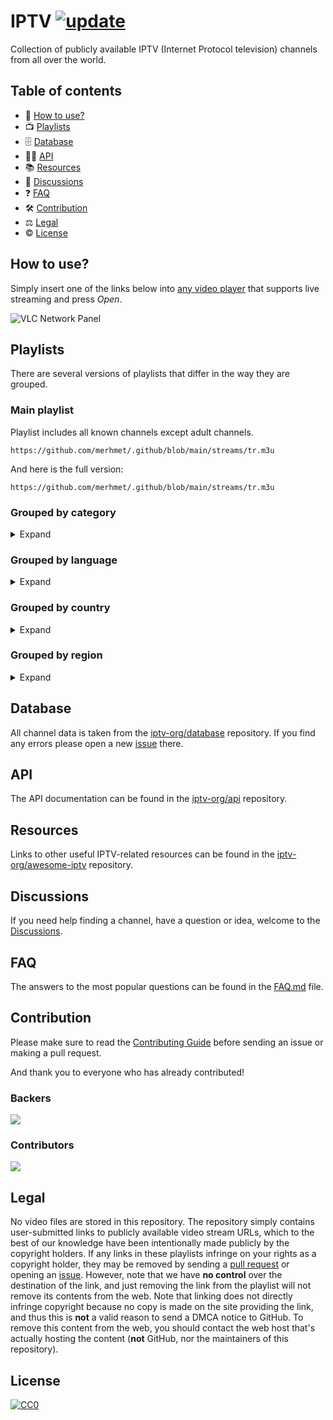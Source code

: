 # IPTV [![update](https://github.com/iptv-org/iptv/actions/workflows/update.yml/badge.svg)](https://github.com/iptv-org/iptv/actions/workflows/update.yml)

Collection of publicly available IPTV (Internet Protocol television) channels from all over the world.

## Table of contents

- 🚀 [How to use?](#how-to-use)
- 📺 [Playlists](#playlists)
- 🗄 [Database](#database)
- 👨‍💻 [API](#api)
- 📚 [Resources](#resources)
- 💬 [Discussions](#discussions)
- ❓ [FAQ](#faq)
- 🛠 [Contribution](#contribution)
- ⚖ [Legal](#legal)
- © [License](#license)

## How to use?

Simply insert one of the links below into [any video player](https://github.com/iptv-org/awesome-iptv#apps) that supports live streaming and press _Open_.

![VLC Network Panel](https://github.com/iptv-org/iptv/raw/master/.readme/preview.png)

## Playlists

There are several versions of playlists that differ in the way they are grouped.

### Main playlist

Playlist includes all known channels except adult channels.

```
https://github.com/merhmet/.github/blob/main/streams/tr.m3u
```

And here is the full version:

```
https://github.com/merhmet/.github/blob/main/streams/tr.m3u
```

### Grouped by category

<details>
<summary>Expand</summary>
<br>

Playlist in which each channel has its _category_ as a group title:

```
https://github.com/merhmet/.github/blob/main/streams/tr.m3u
```

Same thing, but split up into separate files:

<!-- prettier-ignore -->
<table>
  <thead>
    <tr><th align="left">Category</th><th align="left">Channels</th><th align="left">Playlist</th></tr>
  </thead>
  <tbody>
    <tr><td>Animation</td><td align="right">0</td><td nowrap><code>https://github.com/merhmet/.github/blob/main/streams/tr.m3u</code></td></tr>
    <tr><td>Auto</td><td align="right">0</td><td nowrap><code>https://github.com/merhmet/.github/blob/main/streams/tr.m3u</code></td></tr>
    <tr><td>Business</td><td align="right">0</td><td nowrap><code>https://github.com/merhmet/.github/blob/main/streams/tr.m3u</code></td></tr>
    <tr><td>Classic</td><td align="right">0</td><td nowrap><code>https://github.com/merhmet/.github/blob/main/streams/tr.m3u</code></td></tr>
    <tr><td>Comedy</td><td align="right">0</td><td nowrap><code>https://github.com/merhmet/.github/blob/main/streams/tr.m3u</code></td></tr>
    <tr><td>Cooking</td><td align="right">0</td><td nowrap><code>https://github.com/merhmet/.github/blob/main/streams/tr.m3u</code></td></tr>
    <tr><td>Culture</td><td align="right">0</td><td nowrap><code>https://github.com/merhmet/.github/blob/main/streams/tr.m3u</code></td></tr>
    <tr><td>Documentary</td><td align="right">0</td><td nowrap><code>https://github.com/merhmet/.github/blob/main/streams/tr.m3u</code></td></tr>
    <tr><td>Education</td><td align="right">0</td><td nowrap><code>https://github.com/merhmet/.github/blob/main/streams/tr.m3u</code></td></tr>
    <tr><td>Entertainment</td><td align="right">0</td><td nowrap><code>https://github.com/merhmet/.github/blob/main/streams/tr.m3u</code></td></tr>
    <tr><td>Family</td><td align="right">0</td><td nowrap><code>https://github.com/merhmet/.github/blob/main/streams/tr.m3u</code></td></tr>
    <tr><td>General</td><td align="right">2</td><td nowrap><code>https://github.com/merhmet/.github/blob/main/streams/tr.m3u</code></td></tr>
    <tr><td>Kids</td><td align="right">0</td><td nowrap><code>https://github.com/merhmet/.github/blob/main/streams/tr.m3u</code></td></tr>
    <tr><td>Legislative</td><td align="right">0</td><td nowrap><code>https://github.com/merhmet/.github/blob/main/streams/tr.m3u</code></td></tr>
    <tr><td>Lifestyle</td><td align="right">0</td><td nowrap><code>https://github.com/merhmet/.github/blob/main/streams/tr.m3u</code></td></tr>
    <tr><td>Movies</td><td align="right">0</td><td nowrap><code>https://github.com/merhmet/.github/blob/main/streams/tr.m3u</code></td></tr>
    <tr><td>Music</td><td align="right">0</td><td nowrap><code>https://github.com/merhmet/.github/blob/main/streams/tr.m3u</code></td></tr>
    <tr><td>News</td><td align="right">1</td><td nowrap><code>https://github.com/merhmet/.github/blob/main/streams/tr.m3u</code></td></tr>
    <tr><td>Outdoor</td><td align="right">0</td><td nowrap><code>https://github.com/merhmet/.github/blob/main/streams/tr.m3u</code></td></tr>
    <tr><td>Relax</td><td align="right">0</td><td nowrap><code>https://github.com/merhmet/.github/blob/main/streams/tr.m3u</code></td></tr>
    <tr><td>Religious</td><td align="right">0</td><td nowrap><code>https://github.com/merhmet/.github/blob/main/streams/tr.m3u</code></td></tr>
    <tr><td>Science</td><td align="right">0</td><td nowrap><code>https://github.com/merhmet/.github/blob/main/streams/tr.m3u</code></td></tr>
    <tr><td>Series</td><td align="right">0</td><td nowrap><code>https://github.com/merhmet/.github/blob/main/streams/tr.m3u</code></td></tr>
    <tr><td>Shop</td><td align="right">0</td><td nowrap><code>https://github.com/merhmet/.github/blob/main/streams/tr.m3u</code></td></tr>
    <tr><td>Sports</td><td align="right">0</td><td nowrap><code>https://github.com/merhmet/.github/blob/main/streams/tr.m3u</code></td></tr>
    <tr><td>Travel</td><td align="right">0</td><td nowrap><code>https://github.com/merhmet/.github/blob/main/streams/tr.m3u</code></td></tr>
    <tr><td>Weather</td><td align="right">1</td><td nowrap><code>https://github.com/merhmet/.github/blob/main/streams/tr.m3u</code></td></tr>
    <tr><td>XXX</td><td align="right">1</td><td nowrap><code>https://iptv-org.github.io/iptv/categories/xxx.m3u</code></td></tr>
    <tr><td>Undefined</td><td align="right">3</td><td nowrap><code>https://github.com/merhmet/.github/blob/main/streams/tr.m3u</code></td></tr>
  </tbody>
</table>




</details>

### Grouped by language

<details>
<summary>Expand</summary>
<br>

Playlist in which each channel has its _language_ as a group title:

```
https://github.com/merhmet/.github/blob/main/streams/tr.m3u
```

Same thing, but split up into separate files:

<!-- prettier-ignore -->
<table>
  <thead>
    <tr><th align="left">Language</th><th align="left">Channels</th><th align="left">Playlist</th></tr>
  </thead>
  <tbody>
    <tr><td align="left">Catalan</td><td align="right">1</td><td align="left" nowrap><code>https://github.com/merhmet/.github/blob/main/streams/tr.m3u</code></td></tr>
    <tr><td align="left">English</td><td align="right">1</td><td align="left" nowrap><code>https://github.com/merhmet/.github/blob/main/streams/tr.m3u</code></td></tr>
    <tr><td align="left">French</td><td align="right">1</td><td align="left" nowrap><code>https://github.com/merhmet/.github/blob/main/streams/tr.m3u</code></td></tr>
    <tr><td align="left">Russian</td><td align="right">1</td><td align="left" nowrap><code>https://github.com/merhmet/.github/blob/main/streams/tr.m3u</code></td></tr>
    <tr><td align="left">Undefined</td><td align="right">2</td><td align="left" nowrap><code>https://github.com/merhmet/.github/blob/main/streams/tr.m3u</code></td></tr>
  </tbody>
</table>

</details>

### Grouped by country

<details>
<summary>Expand</summary>
<br>

Playlist in which each channel has its _country_ as a group title:

```
https://github.com/merhmet/.github/blob/main/streams/tr.m3u
```

Same thing, but split up into separate files:

<!-- prettier-ignore -->
<table>
  <thead>
    <tr><th align="left">Country</th><th align="left">Channels</th><th align="left">Playlist</th></tr>
  </thead>
  <tbody>
    <tr><td>🇨🇲 Cameroon</td><td align="right">1</td><td nowrap><code>https://github.com/merhmet/.github/blob/main/streams/tr.m3u</code></td></tr>
    <tr><td>🇨🇦 Canada</td><td align="right">2</td><td nowrap><code>https://github.com/merhmet/.github/blob/main/streams/tr.m3u</code></td></tr>
    <tr><td>&nbsp;&nbsp;&nbsp;&nbsp;&nbsp;&nbsp;Ontario</td><td align="right">1</td><td nowrap><code>https://github.com/merhmet/.github/blob/main/streams/tr.m3u</code></td></tr>
    <tr><td>🇨🇻 Cape Verde</td><td align="right">1</td><td nowrap><code>https://github.com/merhmet/.github/blob/main/streams/tr.m3u</code></td></tr>
    <tr><td>🇨🇬 Republic of the Congo</td><td align="right">1</td><td nowrap><code>https://github.com/merhmet/.github/blob/main/streams/tr.m3u</code></td></tr>
    <tr><td>🇷🇪 Réunion</td><td align="right">1</td><td nowrap><code>https://github.com/merhmet/.github/blob/main/streams/tr.m3u</code></td></tr>
    <tr><td>🇷🇴 Romania</td><td align="right">1</td><td nowrap><code>https://github.com/merhmet/.github/blob/main/streams/tr.m3u</code></td></tr>
    <tr><td>🇷🇺 Russia</td><td align="right">2</td><td nowrap><code>https://github.com/merhmet/.github/blob/main/streams/tr.m3u</code></td></tr>
    <tr><td>🇷🇼 Rwanda</td><td align="right">1</td><td nowrap><code>https://github.com/merhmet/.github/blob/main/streams/tr.m3u</code></td></tr>
    <tr><td>🇧🇱 Saint Barthélemy</td><td align="right">1</td><td nowrap><code>https://github.com/merhmet/.github/blob/main/streams/tr.m3u</code></td></tr>
    <tr><td>🇸🇭 Saint Helena</td><td align="right">1</td><td nowrap><code>https://github.com/merhmet/.github/blob/main/streams/tr.m3u</code></td></tr>
    <tr><td>🇰🇳 Saint Kitts and Nevis</td><td align="right">1</td><td nowrap><code>https://github.com/merhmet/.github/blob/main/streams/tr.m3u</code></td></tr>
    <tr><td>🌍 International</td><td align="right">1</td><td nowrap><code>https://github.com/merhmet/.github/blob/main/streams/tr.m3u</code></td></tr>
  </tbody>
</table>

</details>

### Grouped by region

<details>
<summary>Expand</summary>
<br>

Playlist in which each channel has its _region_ as a group title:

```
https://github.com/merhmet/.github/blob/main/streams/tr.m3u
```

Same thing, but split up into separate files:

<!-- prettier-ignore -->
<table>
  <thead>
    <tr><th align="left">Region</th><th align="left">Channels</th><th align="left">Playlist</th></tr>
  </thead>
  <tbody>
    <tr><td align="left">Africa</td><td align="right">0</td><td align="left" nowrap><code>https://github.com/merhmet/.github/blob/main/streams/tr.m3u</code></td></tr>
    <tr><td align="left">Americas</td><td align="right">1</td><td align="left" nowrap><code>https://github.com/merhmet/.github/blob/main/streams/tr.m3u</code></td></tr>
    <tr><td align="left">Arab world</td><td align="right">0</td><td align="left" nowrap><code>https://github.com/merhmet/.github/blob/main/streams/tr.m3u</code></td></tr>
    <tr><td align="left">Asia</td><td align="right">2</td><td align="left" nowrap><code>https://github.com/merhmet/.github/blob/main/streams/tr.m3u</code></td></tr>
    <tr><td align="left">Asia-Pacific</td><td align="right">1</td><td align="left" nowrap><code>https://github.com/merhmet/.github/blob/main/streams/tr.m3u</code></td></tr>
    <tr><td align="left">Association of Southeast Asian Nations</td><td align="right">0</td><td align="left" nowrap><code>https://github.com/merhmet/.github/blob/main/streams/tr.m3u</code></td></tr>
    <tr><td align="left">Caribbean</td><td align="right">0</td><td align="left" nowrap><code>https://github.com/merhmet/.github/blob/main/streams/tr.m3u</code></td></tr>
    <tr><td align="left">Central America</td><td align="right">0</td><td align="left" nowrap><code>https://github.com/merhmet/.github/blob/main/streams/tr.m3u</code></td></tr>
    <tr><td align="left">Central Asia</td><td align="right">0</td><td align="left" nowrap><code>https://github.com/merhmet/.github/blob/main/streams/tr.m3u</code></td></tr>
    <tr><td align="left">Commonwealth of Independent States</td><td align="right">1</td><td align="left" nowrap><code>https://github.com/merhmet/.github/blob/main/streams/tr.m3u</code></td></tr>
    <tr><td align="left">Europe</td><td align="right">3</td><td align="left" nowrap><code>https://github.com/merhmet/.github/blob/main/streams/tr.m3u</code></td></tr>
    <tr><td align="left">Europe, the Middle East and Africa</td><td align="right">3</td><td align="left" nowrap><code>https://github.com/merhmet/.github/blob/main/streams/tr.m3u</code></td></tr>
    <tr><td align="left">Hispanic America</td><td align="right">0</td><td align="left" nowrap><code>https://iptv-org.github.io/iptv/regions/hispam.m3u</code></td></tr>
    <tr><td align="left">Latin America</td><td align="right">0</td><td align="left" nowrap><code>https://github.com/merhmet/.github/blob/main/streams/tr.m3u</code></td></tr>
    <tr><td align="left">Latin America and the Caribbean</td><td align="right">0</td><td align="left" nowrap><code>https://github.com/merhmet/.github/blob/main/streams/tr.m3u</code></td></tr>
    <tr><td align="left">Maghreb</td><td align="right">0</td><td align="left" nowrap><code>https://github.com/merhmet/.github/blob/main/streams/tr.m3u</code></td></tr>
    <tr><td align="left">Middle East</td><td align="right">0</td><td align="left" nowrap><code>https://github.com/merhmet/.github/blob/main/streams/tr.m3u</code></td></tr>
    <tr><td align="left">Middle East and North Africa</td><td align="right">0</td><td align="left" nowrap><code>https://github.com/merhmet/.github/blob/main/streams/tr.m3u</code></td></tr>
    <tr><td align="left">Nordics</td><td align="right">0</td><td align="left" nowrap><code>https://github.com/merhmet/.github/blob/main/streams/tr.m3u</code></td></tr>
    <tr><td align="left">North America</td><td align="right">1</td><td align="left" nowrap><code>https://github.com/merhmet/.github/blob/main/streams/tr.m3u</code></td></tr>
    <tr><td align="left">Northern America</td><td align="right">1</td><td align="left" nowrap><code>https://github.com/merhmet/.github/blob/main/streams/tr.m3u</code></td></tr>
    <tr><td align="left">Oceania</td><td align="right">0</td><td align="left" nowrap><code>https://github.com/merhmet/.github/blob/main/streams/tr.m3u</code></td></tr>
    <tr><td align="left">South America</td><td align="right">0</td><td align="left" nowrap><code>https://github.com/merhmet/.github/blob/main/streams/tr.m3u</code></td></tr>
    <tr><td align="left">South Asia</td><td align="right">1</td><td align="left" nowrap><code>https://github.com/merhmet/.github/blob/main/streams/tr.m3u</code></td></tr>
    <tr><td align="left">Sub-Saharan Africa</td><td align="right">0</td><td align="left" nowrap><code>https://github.com/merhmet/.github/blob/main/streams/tr.m3u</code></td></tr>
    <tr><td align="left">West Africa</td><td align="right">0</td><td align="left" nowrap><code>https://github.com/merhmet/.github/blob/main/streams/tr.m3u</code></td></tr>
  </tbody>
</table>

</details>

## Database

All channel data is taken from the [iptv-org/database](https://github.com/iptv-org/database) repository. If you find any errors please open a new [issue](https://github.com/iptv-org/database/issues) there.

## API

The API documentation can be found in the [iptv-org/api](https://github.com/iptv-org/api) repository.

## Resources

Links to other useful IPTV-related resources can be found in the [iptv-org/awesome-iptv](https://github.com/iptv-org/awesome-iptv) repository.

## Discussions

If you need help finding a channel, have a question or idea, welcome to the [Discussions](https://github.com/orgs/iptv-org/discussions).

## FAQ

The answers to the most popular questions can be found in the [FAQ.md](FAQ.md) file.

## Contribution

Please make sure to read the [Contributing Guide](CONTRIBUTING.md) before sending an issue or making a pull request.

And thank you to everyone who has already contributed!

### Backers

<a href="https://opencollective.com/iptv-org"><img src="https://opencollective.com/iptv-org/backers.svg?width=890" /></a>

### Contributors

<a href="https://github.com/iptv-org/iptv/graphs/contributors"><img src="https://opencollective.com/iptv-org/contributors.svg?width=890" /></a>

## Legal

No video files are stored in this repository. The repository simply contains user-submitted links to publicly available video stream URLs, which to the best of our knowledge have been intentionally made publicly by the copyright holders. If any links in these playlists infringe on your rights as a copyright holder, they may be removed by sending a [pull request](https://github.com/iptv-org/iptv/pulls) or opening an [issue](https://github.com/iptv-org/iptv/issues/new?assignees=freearhey&labels=removal+request&template=--removal-request.yml&title=Remove%3A+). However, note that we have **no control** over the destination of the link, and just removing the link from the playlist will not remove its contents from the web. Note that linking does not directly infringe copyright because no copy is made on the site providing the link, and thus this is **not** a valid reason to send a DMCA notice to GitHub. To remove this content from the web, you should contact the web host that's actually hosting the content (**not** GitHub, nor the maintainers of this repository).

## License

[![CC0](http://mirrors.creativecommons.org/presskit/buttons/88x31/svg/cc-zero.svg)](LICENSE)

